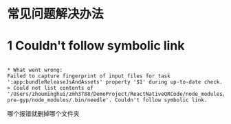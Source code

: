 # 常见问题解决办法

# 1 Couldn't follow symbolic link

```shell

* What went wrong:
Failed to capture fingerprint of input files for task ':app:bundleReleaseJsAndAssets' property '$1' during up-to-date check.
> Could not list contents of '/Users/zhouminghui/zmh3788/DemoProject/ReactNativeQRCode/node_modules/node-pre-gyp/node_modules/.bin/needle'. Couldn't follow symbolic link.

```

哪个报错就删掉哪个文件夹
